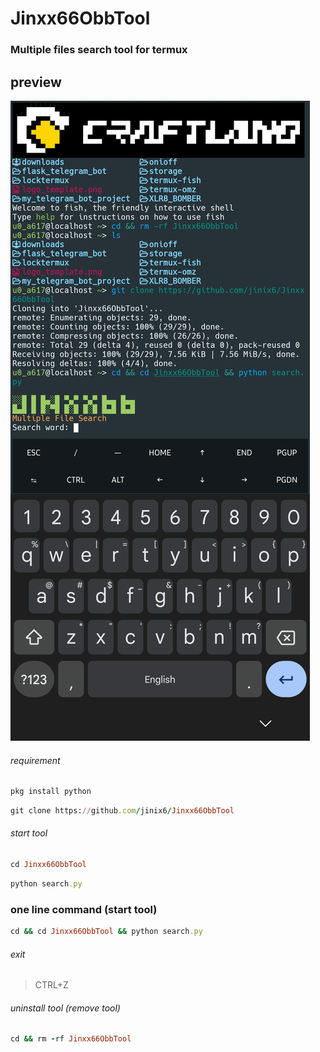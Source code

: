 # Jinxx66ObbTool
### Multiple files search tool for termux

## preview


![screenshot](/Screenshot_20231017_011748_Termux.png)


###### requirement
```ruby
pkg install python
```
```ruby
git clone https://github.com/jinix6/Jinxx66ObbTool
```

###### start tool
```ruby
cd Jinxx66ObbTool
```
```ruby
python search.py
```

### one line command (start tool)
```ruby
cd && cd Jinxx66ObbTool && python search.py
```

###### exit
> CTRL+Z

###### uninstall tool (remove tool)
```ruby
cd && rm -rf Jinxx66ObbTool
```
